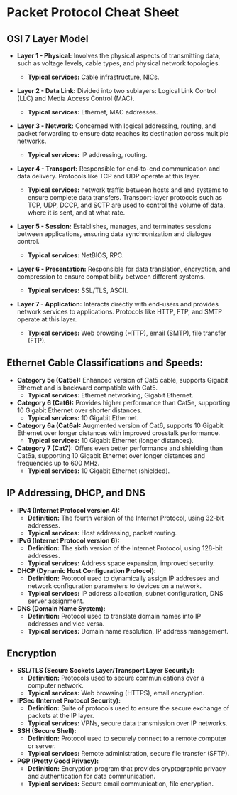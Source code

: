 # Packet Protocol Cheat Sheet

## OSI 7 Layer Model
- **Layer 1 - Physical:** Involves the physical aspects of transmitting data, such as voltage levels, cable types, and physical network topologies.  
  - **Typical services:** Cable infrastructure, NICs.

- **Layer 2 - Data Link:** Divided into two sublayers: Logical Link Control (LLC) and Media Access Control (MAC).  
  - **Typical services:** Ethernet, MAC addresses.

- **Layer 3 - Network:** Concerned with logical addressing, routing, and packet forwarding to ensure data reaches its destination across multiple networks.  
  - **Typical services:** IP addressing, routing.

- **Layer 4 - Transport:** Responsible for end-to-end communication and data delivery. Protocols like TCP and UDP operate at this layer.  
  - **Typical services:** network traffic between hosts and end systems to ensure complete data transfers. Transport-layer protocols such as TCP, UDP, DCCP, and SCTP are used to control the volume of data, where it is sent, and at what rate.

- **Layer 5 - Session:** Establishes, manages, and terminates sessions between applications, ensuring data synchronization and dialogue control.  
  - **Typical services:** NetBIOS, RPC.

- **Layer 6 - Presentation:** Responsible for data translation, encryption, and compression to ensure compatibility between different systems.  
  - **Typical services:** SSL/TLS, ASCII.

- **Layer 7 - Application:** Interacts directly with end-users and provides network services to applications. Protocols like HTTP, FTP, and SMTP operate at this layer.  
  - **Typical services:** Web browsing (HTTP), email (SMTP), file transfer (FTP).

## Ethernet Cable Classifications and Speeds:
- **Category 5e (Cat5e):** Enhanced version of Cat5 cable, supports Gigabit Ethernet and is backward compatible with Cat5.  
  - **Typical services:** Ethernet networking, Gigabit Ethernet.
- **Category 6 (Cat6):** Provides higher performance than Cat5e, supporting 10 Gigabit Ethernet over shorter distances.  
  - **Typical services:** 10 Gigabit Ethernet.
- **Category 6a (Cat6a):** Augmented version of Cat6, supports 10 Gigabit Ethernet over longer distances with improved crosstalk performance.  
  - **Typical services:** 10 Gigabit Ethernet (longer distances).
- **Category 7 (Cat7):** Offers even better performance and shielding than Cat6a, supporting 10 Gigabit Ethernet over longer distances and frequencies up to 600 MHz.  
  - **Typical services:** 10 Gigabit Ethernet (shielded).

## IP Addressing, DHCP, and DNS
- **IPv4 (Internet Protocol version 4):** 
  - **Definition:** The fourth version of the Internet Protocol, using 32-bit addresses.
  - **Typical services:** Host addressing, packet routing.
- **IPv6 (Internet Protocol version 6):** 
  - **Definition:** The sixth version of the Internet Protocol, using 128-bit addresses.
  - **Typical services:** Address space expansion, improved security.
- **DHCP (Dynamic Host Configuration Protocol):**
  - **Definition:** Protocol used to dynamically assign IP addresses and network configuration parameters to devices on a network.
  - **Typical services:** IP address allocation, subnet configuration, DNS server assignment.
- **DNS (Domain Name System):**
  - **Definition:** Protocol used to translate domain names into IP addresses and vice versa.
  - **Typical services:** Domain name resolution, IP address management.

## Encryption
- **SSL/TLS (Secure Sockets Layer/Transport Layer Security):** 
  - **Definition:** Protocols used to secure communications over a computer network.
  - **Typical services:** Web browsing (HTTPS), email encryption.
- **IPSec (Internet Protocol Security):**
  - **Definition:** Suite of protocols used to ensure the secure exchange of packets at the IP layer.
  - **Typical services:** VPNs, secure data transmission over IP networks.
- **SSH (Secure Shell):**
  - **Definition:** Protocol used to securely connect to a remote computer or server.
  - **Typical services:** Remote administration, secure file transfer (SFTP).
- **PGP (Pretty Good Privacy):**
  - **Definition:** Encryption program that provides cryptographic privacy and authentication for data communication.
  - **Typical services:** Secure email communication, file encryption.
